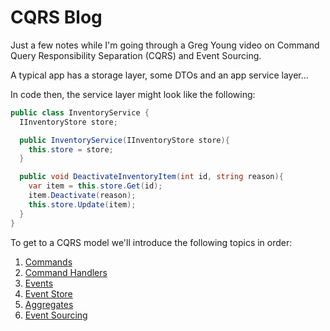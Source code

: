 # CQRS Blog #

Just a few notes while I'm going through a Greg Young video on Command Query Responsibility Separation (CQRS) and Event Sourcing.

A typical app has a storage layer, some DTOs and an app service layer...

In code then, the service layer might look like the following:

```csharp
public class InventoryService {
  IInventoryStore store;

  public InventoryService(IInventoryStore store){
    this.store = store;
  }

  public void DeactivateInventoryItem(int id, string reason){
    var item = this.store.Get(id);
    item.Deactivate(reason);
    this.store.Update(item);
  }
}
```

To get to a CQRS model we'll introduce the following topics in order:

1. [Commands](./commands.md)
2. [Command Handlers](./command-handlers.md)
3. [Events](./events.md)
4. [Event Store](./event-store.md)
5. [Aggregates](./aggregates.md)
6. [Event Sourcing](./event-sourcing.md)
